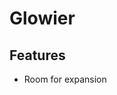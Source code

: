 # Glowier

<!-- Badges: Made with Sandstone; Supports 21w03a -->

## Features

- Room for expansion
